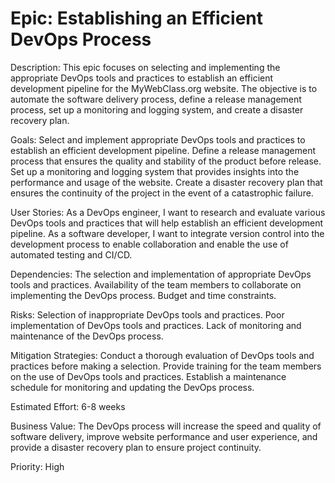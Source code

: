 # Epic: Establishing an Efficient DevOps Process

Description: This epic focuses on selecting and implementing the appropriate DevOps tools and practices to establish an efficient development pipeline for the MyWebClass.org website. The objective is to automate the software delivery process, define a release management process, set up a monitoring and logging system, and create a disaster recovery plan.

Goals:
Select and implement appropriate DevOps tools and practices to establish an efficient development pipeline.
Define a release management process that ensures the quality and stability of the product before release.
Set up a monitoring and logging system that provides insights into the performance and usage of the website.
Create a disaster recovery plan that ensures the continuity of the project in the event of a catastrophic failure.

User Stories:
As a DevOps engineer, I want to research and evaluate various DevOps tools and practices that will help establish an efficient development pipeline.
As a software developer, I want to integrate version control into the development process to enable collaboration and enable the use of automated testing and CI/CD.

Dependencies:
The selection and implementation of appropriate DevOps tools and practices.
Availability of the team members to collaborate on implementing the DevOps process.
Budget and time constraints.

Risks:
Selection of inappropriate DevOps tools and practices.
Poor implementation of DevOps tools and practices.
Lack of monitoring and maintenance of the DevOps process.

Mitigation Strategies:
Conduct a thorough evaluation of DevOps tools and practices before making a selection.
Provide training for the team members on the use of DevOps tools and practices.
Establish a maintenance schedule for monitoring and updating the DevOps process.

Estimated Effort: 6-8 weeks

Business Value: The DevOps process will increase the speed and quality of software delivery, improve website performance and user experience, and provide a disaster recovery plan to ensure project continuity.

Priority: High
